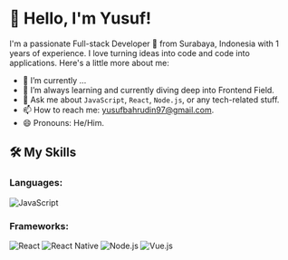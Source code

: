 # 👋 Hello, I'm Yusuf!

I'm a passionate Full-stack Developer 🚀 from Surabaya, Indonesia with 1 years of experience. I love turning ideas into code and code into applications. Here's a little more about me:

- 🔭 I’m currently ...
- 🌱 I’m always learning and currently diving deep into Frontend Field.
- 💬 Ask me about `JavaScript`, `React`, `Node.js`, or any tech-related stuff.
- 📫 How to reach me: [yusufbahrudin97@gmail.com](mailto:yusufbahrudin97@gmail.com).
- 😄 Pronouns: He/Him.

## 🛠️ My Skills

### Languages:

![JavaScript](https://img.shields.io/badge/-JavaScript-black?style=flat-square&logo=javascript)


### Frameworks:

![React](https://img.shields.io/badge/-React-black?style=flat-square&logo=react)
![React Native](https://img.shields.io/badge/-React_Native-black?style=flat-square&logo=react)
![Node.js](https://img.shields.io/badge/-Node.js-black?style=flat-square&logo=node.js)
![Vue.js](https://img.shields.io/badge/-Vue.js-black?style=flat-square&logo=vue.js)
